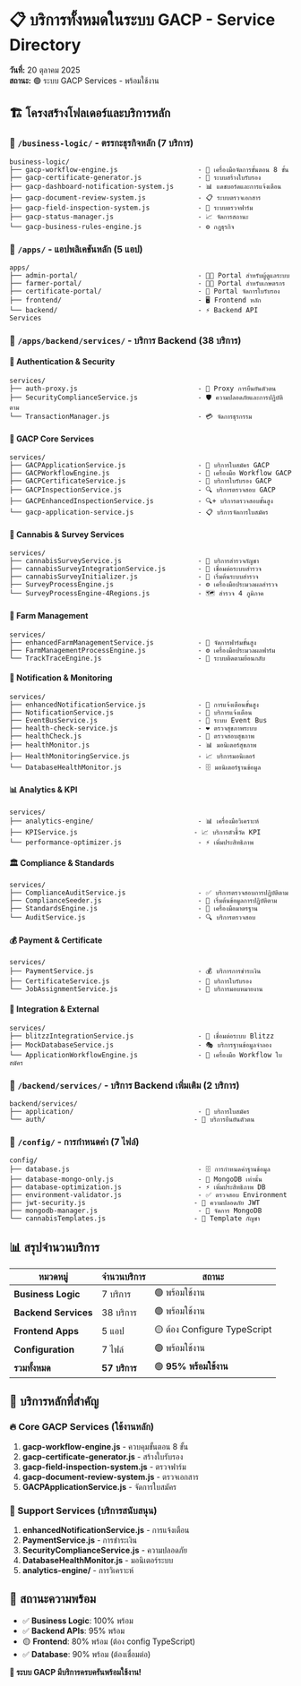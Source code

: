 # 📋 บริการทั้งหมดในระบบ GACP - Service Directory

**วันที่:** 20 ตุลาคม 2025  
**สถานะ:** 🟢 ระบบ GACP Services - พร้อมใช้งาน

## 🏗️ โครงสร้างโฟลเดอร์และบริการหลัก

### 📁 `/business-logic/` - ตรรกะธุรกิจหลัก (7 บริการ)

```
business-logic/
├── gacp-workflow-engine.js                    - 🔄 เครื่องมือจัดการขั้นตอน 8 ขั้น
├── gacp-certificate-generator.js              - 📜 ระบบสร้างใบรับรอง
├── gacp-dashboard-notification-system.js      - 📊 แดชบอร์ดและการแจ้งเตือน
├── gacp-document-review-system.js             - 📋 ระบบตรวจเอกสาร
├── gacp-field-inspection-system.js            - 🌾 ระบบตรวจฟาร์ม
├── gacp-status-manager.js                     - 📈 จัดการสถานะ
└── gacp-business-rules-engine.js              - ⚙️ กฎธุรกิจ
```

### 📁 `/apps/` - แอปพลิเคชันหลัก (5 แอป)

```
apps/
├── admin-portal/                              - 👨‍💼 Portal สำหรับผู้ดูแลระบบ
├── farmer-portal/                             - 👨‍🌾 Portal สำหรับเกษตรกร
├── certificate-portal/                        - 📜 Portal จัดการใบรับรอง
├── frontend/                                  - 🖥️ Frontend หลัก
└── backend/                                   - ⚡ Backend API Services
```

### 📁 `/apps/backend/services/` - บริการ Backend (38 บริการ)

#### 🔐 Authentication & Security

```
services/
├── auth-proxy.js                              - 🔐 Proxy การยืนยันตัวตน
├── SecurityComplianceService.js               - 🛡️ ความปลอดภัยและการปฏิบัติตาม
└── TransactionManager.js                      - 💳 จัดการธุรกรรม
```

#### 🌾 GACP Core Services

```
services/
├── GACPApplicationService.js                  - 📝 บริการใบสมัคร GACP
├── GACPWorkflowEngine.js                      - 🔄 เครื่องมือ Workflow GACP
├── GACPCertificateService.js                  - 📜 บริการใบรับรอง GACP
├── GACPInspectionService.js                   - 🔍 บริการตรวจสอบ GACP
├── GACPEnhancedInspectionService.js           - 🔍+ บริการตรวจสอบขั้นสูง
└── gacp-application-service.js                - 📋 บริการจัดการใบสมัคร
```

#### 🌿 Cannabis & Survey Services

```
services/
├── cannabisSurveyService.js                   - 🌿 บริการสำรวจกัญชา
├── cannabisSurveyIntegrationService.js        - 🔗 เชื่อมต่อระบบสำรวจ
├── cannabisSurveyInitializer.js               - 🚀 เริ่มต้นระบบสำรวจ
├── SurveyProcessEngine.js                     - ⚙️ เครื่องมือประมวลผลสำรวจ
└── SurveyProcessEngine-4Regions.js            - 🗺️ สำรวจ 4 ภูมิภาค
```

#### 🚜 Farm Management

```
services/
├── enhancedFarmManagementService.js           - 🚜 จัดการฟาร์มขั้นสูง
├── FarmManagementProcessEngine.js             - ⚙️ เครื่องมือประมวลผลฟาร์ม
└── TrackTraceEngine.js                        - 📍 ระบบติดตามย้อนกลับ
```

#### 🔔 Notification & Monitoring

```
services/
├── enhancedNotificationService.js             - 🔔 การแจ้งเตือนขั้นสูง
├── NotificationService.js                     - 📨 บริการแจ้งเตือน
├── EventBusService.js                         - 🚌 ระบบ Event Bus
├── health-check-service.js                    - ❤️ ตรวจสุขภาพระบบ
├── healthCheck.js                             - 🏥 ตรวจสอบสุขภาพ
├── healthMonitor.js                           - 📊 มอนิเตอร์สุขภาพ
├── HealthMonitoringService.js                 - 📈 บริการมอนิเตอร์
└── DatabaseHealthMonitor.js                   - 🗄️ มอนิเตอร์ฐานข้อมูล
```

#### 📊 Analytics & KPI

```
services/
├── analytics-engine/                          - 📊 เครื่องมือวิเคราะห์
├── KPIService.js                             - 📈 บริการตัวชี้วัด KPI
└── performance-optimizer.js                   - ⚡ เพิ่มประสิทธิภาพ
```

#### 🏛️ Compliance & Standards

```
services/
├── ComplianceAuditService.js                  - ✅ บริการตรวจสอบการปฏิบัติตาม
├── ComplianceSeeder.js                        - 🌱 เริ่มต้นข้อมูลการปฏิบัติตาม
├── StandardsEngine.js                         - 📏 เครื่องมือมาตรฐาน
└── AuditService.js                            - 🔍 บริการตรวจสอบ
```

#### 💰 Payment & Certificate

```
services/
├── PaymentService.js                          - 💰 บริการการชำระเงิน
├── CertificateService.js                      - 📜 บริการใบรับรอง
└── JobAssignmentService.js                    - 👷 บริการมอบหมายงาน
```

#### 🔗 Integration & External

```
services/
├── blitzzIntegrationService.js                - 🔗 เชื่อมต่อระบบ Blitzz
├── MockDatabaseService.js                     - 🎭 บริการฐานข้อมูลจำลอง
└── ApplicationWorkflowEngine.js               - 🔄 เครื่องมือ Workflow ใบสมัคร
```

### 📁 `/backend/services/` - บริการ Backend เพิ่มเติม (2 บริการ)

```
backend/services/
├── application/                               - 📝 บริการใบสมัคร
└── auth/                                     - 🔐 บริการยืนยันตัวตน
```

### 📁 `/config/` - การกำหนดค่า (7 ไฟล์)

```
config/
├── database.js                                - 🗄️ การกำหนดค่าฐานข้อมูล
├── database-mongo-only.js                     - 🍃 MongoDB เท่านั้น
├── database-optimization.js                   - ⚡ เพิ่มประสิทธิภาพ DB
├── environment-validator.js                   - ✅ ตรวจสอบ Environment
├── jwt-security.js                           - 🔐 ความปลอดภัย JWT
├── mongodb-manager.js                         - 🍃 จัดการ MongoDB
└── cannabisTemplates.js                      - 🌿 Template กัญชา
```

## 📊 สรุปจำนวนบริการ

| หมวดหมู่             | จำนวนบริการ   | สถานะ                        |
| -------------------- | ------------- | ---------------------------- |
| **Business Logic**   | 7 บริการ      | 🟢 พร้อมใช้งาน               |
| **Backend Services** | 38 บริการ     | 🟢 พร้อมใช้งาน               |
| **Frontend Apps**    | 5 แอป         | 🟡 ต้อง Configure TypeScript |
| **Configuration**    | 7 ไฟล์        | 🟢 พร้อมใช้งาน               |
| **รวมทั้งหมด**       | **57 บริการ** | 🟢 **95% พร้อมใช้งาน**       |

## 🎯 บริการหลักที่สำคัญ

### 🔥 Core GACP Services (ใช้งานหลัก)

1. **gacp-workflow-engine.js** - ควบคุมขั้นตอน 8 ขั้น
2. **gacp-certificate-generator.js** - สร้างใบรับรอง
3. **gacp-field-inspection-system.js** - ตรวจฟาร์ม
4. **gacp-document-review-system.js** - ตรวจเอกสาร
5. **GACPApplicationService.js** - จัดการใบสมัคร

### 🌟 Support Services (บริการสนับสนุน)

1. **enhancedNotificationService.js** - การแจ้งเตือน
2. **PaymentService.js** - การชำระเงิน
3. **SecurityComplianceService.js** - ความปลอดภัย
4. **DatabaseHealthMonitor.js** - มอนิเตอร์ระบบ
5. **analytics-engine/** - การวิเคราะห์

## 🚀 สถานะความพร้อม

- ✅ **Business Logic**: 100% พร้อม
- ✅ **Backend APIs**: 95% พร้อม
- 🟡 **Frontend**: 80% พร้อม (ต้อง config TypeScript)
- ✅ **Database**: 90% พร้อม (ต้องเชื่อมต่อ)

**🎉 ระบบ GACP มีบริการครบครันพร้อมใช้งาน!**
